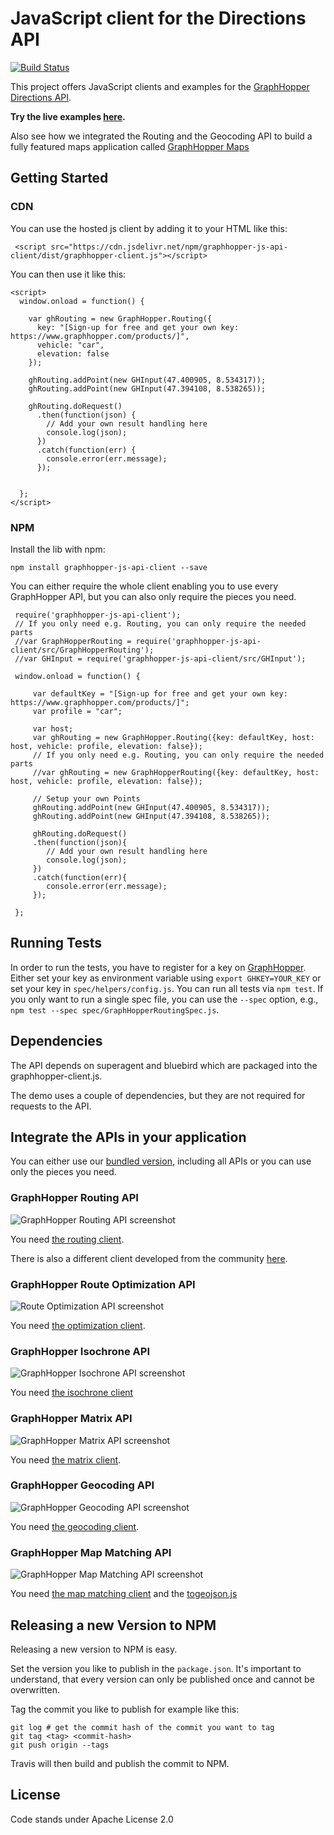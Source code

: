 # JavaScript client for the Directions API

[![Build Status](https://travis-ci.org/graphhopper/directions-api-js-client.svg?branch=master)](https://travis-ci.org/graphhopper/directions-api-js-client)

This project offers JavaScript clients and examples for the [GraphHopper Directions API](https://graphhopper.com).

**Try the live examples [here](https://graphhopper.com/api/1/examples/).**

Also see how we integrated the Routing and the Geocoding API to build a fully featured maps application called [GraphHopper Maps](https://graphhopper.com/maps/)

## Getting Started

### CDN

You can use the hosted js client by adding it to your HTML like this:

```
 <script src="https://cdn.jsdelivr.net/npm/graphhopper-js-api-client/dist/graphhopper-client.js"></script>
```

You can then use it like this:
```
<script>
  window.onload = function() {

    var ghRouting = new GraphHopper.Routing({
      key: "[Sign-up for free and get your own key: https://www.graphhopper.com/products/]",
      vehicle: "car",
      elevation: false
    });

    ghRouting.addPoint(new GHInput(47.400905, 8.534317));
    ghRouting.addPoint(new GHInput(47.394108, 8.538265));

    ghRouting.doRequest()
      .then(function(json) {
        // Add your own result handling here
        console.log(json);
      })
      .catch(function(err) {
        console.error(err.message);
      });


  };
</script>
```

### NPM

Install the lib with npm:

```npm install graphhopper-js-api-client --save```

You can either require the whole client enabling you to use every GraphHopper API, but you can also only require the pieces you need.
```
 require('graphhopper-js-api-client');
 // If you only need e.g. Routing, you can only require the needed parts
 //var GraphHopperRouting = require('graphhopper-js-api-client/src/GraphHopperRouting');
 //var GHInput = require('graphhopper-js-api-client/src/GHInput');
 
 window.onload = function() {
 
     var defaultKey = "[Sign-up for free and get your own key: https://www.graphhopper.com/products/]";
     var profile = "car";
 
     var host;
     var ghRouting = new GraphHopper.Routing({key: defaultKey, host: host, vehicle: profile, elevation: false});
     // If you only need e.g. Routing, you can only require the needed parts
     //var ghRouting = new GraphHopperRouting({key: defaultKey, host: host, vehicle: profile, elevation: false});
 
     // Setup your own Points
     ghRouting.addPoint(new GHInput(47.400905, 8.534317));
     ghRouting.addPoint(new GHInput(47.394108, 8.538265));
 
     ghRouting.doRequest()
     .then(function(json){
        // Add your own result handling here
        console.log(json);
     })
     .catch(function(err){
        console.error(err.message);
     });
 
 };
```

## Running Tests

In order to run the tests, you have to register for a key on [GraphHopper](https://www.graphhopper.com/).
Either set your key as environment variable using `export GHKEY=YOUR_KEY` or set your key in `spec/helpers/config.js`.
You can run all tests via `npm test`. 
If you only want to run a single spec file, you can use the `--spec` option, e.g., `npm test --spec spec/GraphHopperRoutingSpec.js`.

## Dependencies

The API depends on superagent and bluebird which are packaged into the graphhopper-client.js.

The demo uses a couple of dependencies, but they are not required for requests to the API.

## Integrate the APIs in your application

You can either use our [bundled version](./dist/graphhopper-client.js), including all APIs or you can use only the 
pieces you need.

### GraphHopper Routing API

![GraphHopper Routing API screenshot](./img/screenshot-routing.png)

You need [the routing client](./src/GraphHopperRouting.js).

There is also a different client developed from the community [here](https://www.npmjs.com/package/lrm-graphhopper).

### GraphHopper Route Optimization API

![Route Optimization API screenshot](./img/screenshot-vrp.png)

You need [the optimization client](./src/GraphHopperOptimization.js).

### GraphHopper Isochrone API

![GraphHopper Isochrone API screenshot](https://raw.githubusercontent.com/graphhopper/directions-api/master/img/isochrone-example.png)

You need [the isochrone client](./src/GraphHopperIsochrone.js)

### GraphHopper Matrix API

![GraphHopper Matrix API screenshot](./img/screenshot-matrix.png)

You need [the matrix client](./src/GraphHopperMatrix.js).

### GraphHopper Geocoding API

![GraphHopper Geocoding API screenshot](./img/screenshot-geocoding.png)

You need [the geocoding client](./src/GraphHopperGeocoding.js).

### GraphHopper Map Matching API

![GraphHopper Map Matching API screenshot](./img/screenshot-map-matching.png)

You need [the map matching client](./src/GraphHopperMapMatching.js) and the 
[togeojson.js](./js/togeojson.js)

## Releasing a new Version to NPM

Releasing a new version to NPM is easy.

Set the version you like to publish in the `package.json`. It's important to understand, that every version can only be published once and cannot be overwritten.

Tag the commit you like to publish for example like this:
```
git log # get the commit hash of the commit you want to tag
git tag <tag> <commit-hash>
git push origin --tags
```

Travis will then build and publish the commit to NPM.

## License

Code stands under Apache License 2.0
